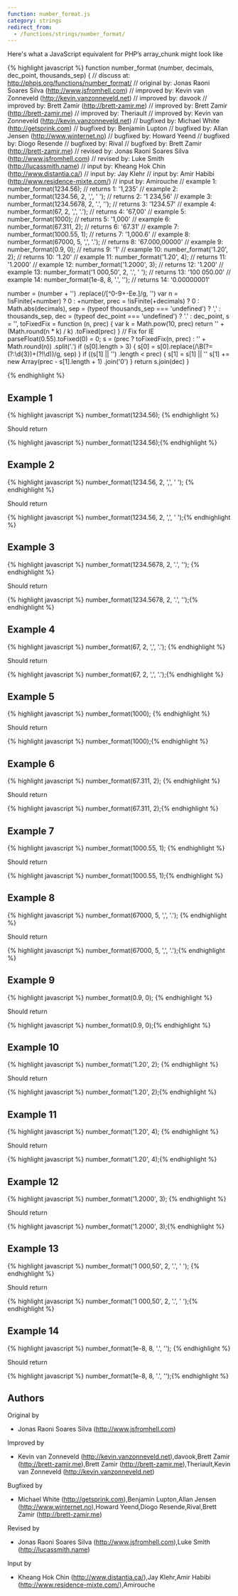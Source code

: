 ```yaml
---
function: number_format.js
category: strings
redirect_from:
  - /functions/strings/number_format/
---
```


<!-- WARNING! This file is auto generated by `npm run web:inject`, do not edit by hand -->

Here's what a JavaScript equivalent for PHP’s array_chunk might look like

{% highlight javascript %}
function number_format (number, decimals, dec_point, thousands_sep) {
  //  discuss at: http://phpjs.org/functions/number_format/
  // original by: Jonas Raoni Soares Silva (http://www.jsfromhell.com)
  // improved by: Kevin van Zonneveld (http://kevin.vanzonneveld.net)
  // improved by: davook
  // improved by: Brett Zamir (http://brett-zamir.me)
  // improved by: Brett Zamir (http://brett-zamir.me)
  // improved by: Theriault
  // improved by: Kevin van Zonneveld (http://kevin.vanzonneveld.net)
  // bugfixed by: Michael White (http://getsprink.com)
  // bugfixed by: Benjamin Lupton
  // bugfixed by: Allan Jensen (http://www.winternet.no)
  // bugfixed by: Howard Yeend
  // bugfixed by: Diogo Resende
  // bugfixed by: Rival
  // bugfixed by: Brett Zamir (http://brett-zamir.me)
  //  revised by: Jonas Raoni Soares Silva (http://www.jsfromhell.com)
  //  revised by: Luke Smith (http://lucassmith.name)
  //    input by: Kheang Hok Chin (http://www.distantia.ca/)
  //    input by: Jay Klehr
  //    input by: Amir Habibi (http://www.residence-mixte.com/)
  //    input by: Amirouche
  //   example 1: number_format(1234.56);
  //   returns 1: '1,235'
  //   example 2: number_format(1234.56, 2, ',', ' ');
  //   returns 2: '1 234,56'
  //   example 3: number_format(1234.5678, 2, '.', '');
  //   returns 3: '1234.57'
  //   example 4: number_format(67, 2, ',', '.');
  //   returns 4: '67,00'
  //   example 5: number_format(1000);
  //   returns 5: '1,000'
  //   example 6: number_format(67.311, 2);
  //   returns 6: '67.31'
  //   example 7: number_format(1000.55, 1);
  //   returns 7: '1,000.6'
  //   example 8: number_format(67000, 5, ',', '.');
  //   returns 8: '67.000,00000'
  //   example 9: number_format(0.9, 0);
  //   returns 9: '1'
  //  example 10: number_format('1.20', 2);
  //  returns 10: '1.20'
  //  example 11: number_format('1.20', 4);
  //  returns 11: '1.2000'
  //  example 12: number_format('1.2000', 3);
  //  returns 12: '1.200'
  //  example 13: number_format('1 000,50', 2, '.', ' ');
  //  returns 13: '100 050.00'
  //  example 14: number_format(1e-8, 8, '.', '');
  //  returns 14: '0.00000001'

  number = (number + '')
    .replace(/[^0-9+\-Ee.]/g, '')
  var n = !isFinite(+number) ? 0 : +number,
    prec = !isFinite(+decimals) ? 0 : Math.abs(decimals),
    sep = (typeof thousands_sep === 'undefined') ? ',' : thousands_sep,
    dec = (typeof dec_point === 'undefined') ? '.' : dec_point,
    s = '',
    toFixedFix = function (n, prec) {
      var k = Math.pow(10, prec)
      return '' + (Math.round(n * k) / k)
        .toFixed(prec)
    }
  // Fix for IE parseFloat(0.55).toFixed(0) = 0;
  s = (prec ? toFixedFix(n, prec) : '' + Math.round(n))
    .split('.')
  if (s[0].length > 3) {
    s[0] = s[0].replace(/\B(?=(?:\d{3})+(?!\d))/g, sep)
  }
  if ((s[1] || '')
    .length < prec) {
    s[1] = s[1] || ''
    s[1] += new Array(prec - s[1].length + 1)
      .join('0')
  }
  return s.join(dec)
}

{% endhighlight %}

## Example 1

{% highlight javascript %}
number_format(1234.56);
{% endhighlight %}

Should return

{% highlight javascript %}
number_format(1234.56);{% endhighlight %}

## Example 2

{% highlight javascript %}
number_format(1234.56, 2, ',', ' ');
{% endhighlight %}

Should return

{% highlight javascript %}
number_format(1234.56, 2, ',', ' ');{% endhighlight %}

## Example 3

{% highlight javascript %}
number_format(1234.5678, 2, '.', '');
{% endhighlight %}

Should return

{% highlight javascript %}
number_format(1234.5678, 2, '.', '');{% endhighlight %}

## Example 4

{% highlight javascript %}
number_format(67, 2, ',', '.');
{% endhighlight %}

Should return

{% highlight javascript %}
number_format(67, 2, ',', '.');{% endhighlight %}

## Example 5

{% highlight javascript %}
number_format(1000);
{% endhighlight %}

Should return

{% highlight javascript %}
number_format(1000);{% endhighlight %}

## Example 6

{% highlight javascript %}
number_format(67.311, 2);
{% endhighlight %}

Should return

{% highlight javascript %}
number_format(67.311, 2);{% endhighlight %}

## Example 7

{% highlight javascript %}
number_format(1000.55, 1);
{% endhighlight %}

Should return

{% highlight javascript %}
number_format(1000.55, 1);{% endhighlight %}

## Example 8

{% highlight javascript %}
number_format(67000, 5, ',', '.');
{% endhighlight %}

Should return

{% highlight javascript %}
number_format(67000, 5, ',', '.');{% endhighlight %}

## Example 9

{% highlight javascript %}
number_format(0.9, 0);
{% endhighlight %}

Should return

{% highlight javascript %}
number_format(0.9, 0);{% endhighlight %}

## Example 10

{% highlight javascript %}
number_format('1.20', 2);
{% endhighlight %}

Should return

{% highlight javascript %}
number_format('1.20', 2);{% endhighlight %}

## Example 11

{% highlight javascript %}
number_format('1.20', 4);
{% endhighlight %}

Should return

{% highlight javascript %}
number_format('1.20', 4);{% endhighlight %}

## Example 12

{% highlight javascript %}
number_format('1.2000', 3);
{% endhighlight %}

Should return

{% highlight javascript %}
number_format('1.2000', 3);{% endhighlight %}

## Example 13

{% highlight javascript %}
number_format('1 000,50', 2, '.', ' ');
{% endhighlight %}

Should return

{% highlight javascript %}
number_format('1 000,50', 2, '.', ' ');{% endhighlight %}

## Example 14

{% highlight javascript %}
number_format(1e-8, 8, '.', '');
{% endhighlight %}

Should return

{% highlight javascript %}
number_format(1e-8, 8, '.', '');{% endhighlight %}


## Authors


Original by

- Jonas Raoni Soares Silva (http://www.jsfromhell.com)


Improved by

- Kevin van Zonneveld (http://kevin.vanzonneveld.net),davook,Brett Zamir (http://brett-zamir.me),Brett Zamir (http://brett-zamir.me),Theriault,Kevin van Zonneveld (http://kevin.vanzonneveld.net)


Bugfixed by

- Michael White (http://getsprink.com),Benjamin Lupton,Allan Jensen (http://www.winternet.no),Howard Yeend,Diogo Resende,Rival,Brett Zamir (http://brett-zamir.me)


Revised by

- Jonas Raoni Soares Silva (http://www.jsfromhell.com),Luke Smith (http://lucassmith.name)


Input by

- Kheang Hok Chin (http://www.distantia.ca/),Jay Klehr,Amir Habibi (http://www.residence-mixte.com/),Amirouche

